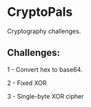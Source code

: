 # CryptoPals

Cryptography challenges.

## Challenges:

1 - Convert hex to base64.

2 - Fixed XOR

3 - Single-byte XOR cipher
